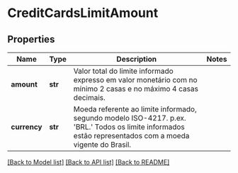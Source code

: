 # CreditCardsLimitAmount

## Properties
Name | Type | Description | Notes
------------ | ------------- | ------------- | -------------
**amount** | **str** | Valor total do limite informado expresso em valor monetário com no mínimo 2 casas e no máximo 4 casas decimais. | 
**currency** | **str** | Moeda referente ao limite informado, segundo modelo ISO-4217. p.ex. &#x27;BRL.&#x27; Todos os limite informados estão representados com a moeda vigente do Brasil.    | 

[[Back to Model list]](../README.md#documentation-for-models) [[Back to API list]](../README.md#documentation-for-api-endpoints) [[Back to README]](../README.md)

